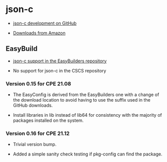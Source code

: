 # json-c

  * [json-c development on GitHub](https://github.com/json-c/json-c)

  * [Downloads from Amazon](https://s3.amazonaws.com/json-c_releases/releases/index.html)


## EasyBuild

  * [json-c support in the EasyBuilders repository]()

  * No support for json-c in the CSCS repository


### Version 0.15 for CPE 21.08

  * The EasyConfig is derived from the EasyBuilders one with a change of
    the download location to avoid having to use the suffix used in the
    GitHub downloads.

  * Install libraries in lib instead of lib64 for consistency with the
    majority of packages installed on the system.

    
### Version 0.16 for CPE 21.12
    
  * Trivial version bump.

  * Added a simple sanity check testing if pkg-config can find the package.

 